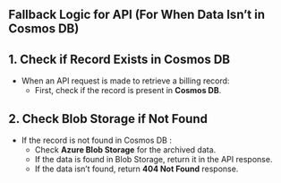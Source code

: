 ## **Fallback Logic for API (For When Data Isn’t in Cosmos DB)**

## **1. Check if Record Exists in Cosmos DB**
- When an API request is made to retrieve a billing record:
  - First, check if the record is present in **Cosmos DB**.

## **2. Check Blob Storage if Not Found**
- If the record is not found in Cosmos DB :
  - Check **Azure Blob Storage** for the archived data.
  - If the data is found in Blob Storage, return it in the API response.
  - If the data isn’t found, return **404 Not Found** response.
